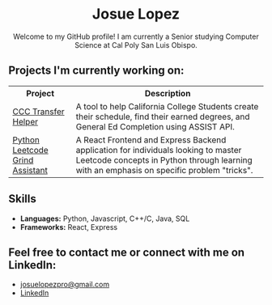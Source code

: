 <div align="center">
  <h1>Josue Lopez</h1>
</div>

<p align="center">
  Welcome to my GitHub profile! I am currently a Senior studying Computer Science at Cal Poly San Luis Obispo.
</p>

## Projects I'm currently working on:

<table>
  <tr>
    <th>Project</th>
    <th>Description</th>
  </tr>
  <tr>
    <td><a href="https://github.com/Castro19/ccc-transfer-helper">CCC Transfer Helper</a></td>
    <td>A tool to help California College Students create their schedule, find their earned degrees, and General Ed Completion using ASSIST API.</td>
  </tr>
  <tr>
    <td><a href="https://github.com/JLpro-cd/Python-Leetcode-Grind-Assistant">Python Leetcode Grind Assistant</a></td>
    <td>A React Frontend and Express Backend application for individuals looking to master Leetcode concepts in Python through learning with an emphasis on specific problem "tricks".</td>
  </tr>
</table>

## Skills
- **Languages:** Python, Javascript, C++/C, Java, SQL
- **Frameworks:** React, Express

## Feel free to contact me or connect with me on LinkedIn:
- josuelopezpro@gmail.com
- [LinkedIn](https://www.linkedin.com/in/josuelopezpro/)

